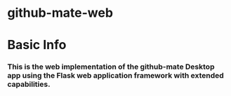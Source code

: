 # github-mate-web

# Basic Info

### This is the web implementation of the github-mate Desktop app using the Flask web application framework with extended capabilities. 
